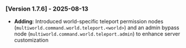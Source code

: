 ### [Version 1.7.6] - 2025-08-13

- **Adding**: Introduced world-specific teleport permission nodes (`multiworld.command.world.teleport.<world>`) and an admin bypass node (`multiworld.command.world.teleport.admin`) to enhance server customization
